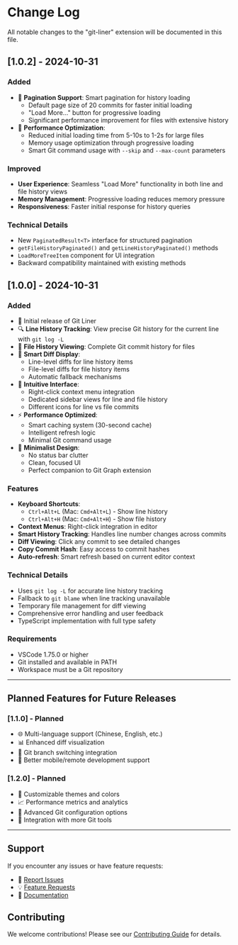 # Change Log

All notable changes to the "git-liner" extension will be documented in this file.

## [1.0.2] - 2024-10-31

### Added
- 📄 **Pagination Support**: Smart pagination for history loading
  - Default page size of 20 commits for faster initial loading
  - "Load More..." button for progressive loading
  - Significant performance improvement for files with extensive history
- 🚀 **Performance Optimization**:
  - Reduced initial loading time from 5-10s to 1-2s for large files
  - Memory usage optimization through progressive loading
  - Smart Git command usage with `--skip` and `--max-count` parameters

### Improved
- **User Experience**: Seamless "Load More" functionality in both line and file history views
- **Memory Management**: Progressive loading reduces memory pressure
- **Responsiveness**: Faster initial response for history queries

### Technical Details
- New `PaginatedResult<T>` interface for structured pagination
- `getFileHistoryPaginated()` and `getLineHistoryPaginated()` methods
- `LoadMoreTreeItem` component for UI integration
- Backward compatibility maintained with existing methods

## [1.0.0] - 2024-10-31

### Added
- 🎉 Initial release of Git Liner
- 🔍 **Line History Tracking**: View precise Git history for the current line with `git log -L`
- 📁 **File History Viewing**: Complete Git commit history for files
- 🎯 **Smart Diff Display**: 
  - Line-level diffs for line history items
  - File-level diffs for file history items
  - Automatic fallback mechanisms
- 🚀 **Intuitive Interface**:
  - Right-click context menu integration
  - Dedicated sidebar views for line and file history
  - Different icons for line vs file commits
- ⚡ **Performance Optimized**:
  - Smart caching system (30-second cache)
  - Intelligent refresh logic
  - Minimal Git command usage
- 🎨 **Minimalist Design**:
  - No status bar clutter
  - Clean, focused UI
  - Perfect companion to Git Graph extension

### Features
- **Keyboard Shortcuts**:
  - `Ctrl+Alt+L` (Mac: `Cmd+Alt+L`) - Show line history
  - `Ctrl+Alt+H` (Mac: `Cmd+Alt+H`) - Show file history
- **Context Menus**: Right-click integration in editor
- **Smart History Tracking**: Handles line number changes across commits
- **Diff Viewing**: Click any commit to see detailed changes
- **Copy Commit Hash**: Easy access to commit hashes
- **Auto-refresh**: Smart refresh based on current editor context

### Technical Details
- Uses `git log -L` for accurate line history tracking
- Fallback to `git blame` when line tracking unavailable
- Temporary file management for diff viewing
- Comprehensive error handling and user feedback
- TypeScript implementation with full type safety

### Requirements
- VSCode 1.75.0 or higher
- Git installed and available in PATH
- Workspace must be a Git repository

---

## Planned Features for Future Releases

### [1.1.0] - Planned
- 🌐 Multi-language support (Chinese, English, etc.)
- 📊 Enhanced diff visualization
- 🔄 Git branch switching integration
- 📱 Better mobile/remote development support

### [1.2.0] - Planned  
- 🎨 Customizable themes and colors
- 📈 Performance metrics and analytics
- 🔧 Advanced Git configuration options
- 🚀 Integration with more Git tools

---

## Support

If you encounter any issues or have feature requests:
- 🐛 [Report Issues](https://github.com/crazykun/git-liner/issues)
- 💡 [Feature Requests](https://github.com/crazykun/git-liner/issues)
- 📖 [Documentation](https://github.com/crazykun/git-liner#readme)

## Contributing

We welcome contributions! Please see our [Contributing Guide](https://github.com/crazykun/git-liner/blob/main/CONTRIBUTING.md) for details.